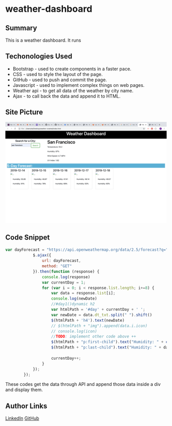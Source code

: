 # weather-dashboard


## Summary
This is a weather dashboard. It runs 

## Techonologies Used
- Bootstrap - used to create components in a faster pace.
- CSS - used to style the layout of the page.
- GitHub - used to push and commit the page.
- Javascript - used to implement complex things on web pages.
- Weather api - to get all data of the weather by city name.
- Ajax - to call back the data and append it to HTML.

## Site Picture
![Site](image/weather-dashboard.png)

## Code Snippet
```javascript
var dayForecast = "https://api.openweathermap.org/data/2.5/forecast?q=" + city + ",us" + "&appid=" + apiKey;
            $.ajax({
                url: dayForecast,
                method: "GET"
            }).then(function (response) {
                console.log(response)
                var currentDay = 1;
                for (var i = 0; i < response.list.length; i+=8) {
                    var data = response.list[i];
                    console.log(newDate)
                    //#day1()dynamic h2
                    var htmlPath = '#day' + currentDay + ' ';
                    var newDate = data.dt_txt.split(" ").shift()
                    $(htmlPath + 'h4').text(newDate)
                    // $(htmlPath + "img").append(data.i.icon)
                    // console.log(icon)
                    //TODO: implement other code above ++
                    $(htmlPath + "p:first-child").text("Humidity: " + convertKToF(+ data.main.temp))
                    $(htmlPath + "p:last-child").text("Humidity: " + data.main.humidity + "%")

                    currentDay++;
                }
            });
        });
```
These codes get the data through API and append those data inside a div and display them.

## Author Links
[LinkedIn](www.linkedin.com/in/tu-tai-le-2a9646139)
[GitHub](https://github.com/TaiLe96)